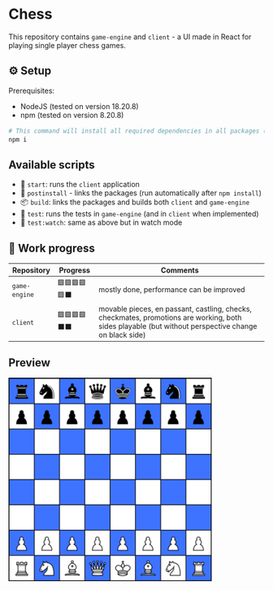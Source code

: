 # Chess

This repository contains `game-engine` and `client` - a UI made in React for playing single player chess games.

## ⚙️ Setup

Prerequisites:

-   NodeJS (tested on version 18.20.8)
-   npm (tested on version 8.20.8)

```bash
# This command will install all required dependencies in all packages (thanks to npm workspaces)
npm i
```

## Available scripts

-   🚀 `start`: runs the `client` application
-   🔗 `postinstall` - links the packages (run automatically after `npm install`)
-   📦 `build`: links the packages and builds both `client` and `game-engine`
-   🧪 `test`: runs the tests in `game-engine` (and in `client` when implemented)
-   🧪 `test:watch`: same as above but in watch mode

## 🚧 Work progress

| Repository    | Progress     | Comments                                                                                                                                             |
| ------------- | ------------ | ---------------------------------------------------------------------------------------------------------------------------------------------------- |
| `game-engine` | 🟩🟩🟩🟩🟩⬛ | mostly done, performance can be improved                                                                                                             |
| `client`      | 🟩🟩🟩🟩⬛⬛ | movable pieces, en passant, castling, checks, checkmates, promotions are working, both sides playable (but without perspective change on black side) |

## Preview

<img src="./preview.jpg" alt="" width="400" height="400"/>
